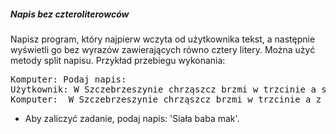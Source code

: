##### Napis bez czteroliterowców

Napisz program, który najpierw wczyta od użytkownika tekst, 
a następnie wyświetli go bez wyrazów zawierających równo cztery litery. Można użyć metody split napisu. Przykład przebiegu wykonania:<br>
<pre>
Komputer: Podaj napis:
Użytkownik: W Szczebrzeszynie chrząszcz brzmi w trzcinie a stół jest z powyłamywanymi nogami
Komputer:  W Szczebrzeszynie chrząszcz brzmi w trzcinie a z powyłamywanymi nogami
</pre>
- Aby zaliczyć zadanie, podaj napis: 'Siała baba mak'.